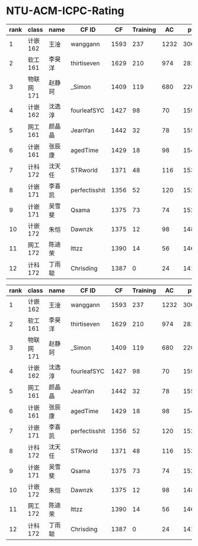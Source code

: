 # NTU-ACM-ICPC-Rating
| rank | class     | name   | CF ID         | CF   | Training | AC   | pt   | Team |
| ---- | --------- | ------ | ------------- | ---- | -------- | ---- | ---- | ---- |
| 1    | 计嵌162   | 王淦   | wanggann      | 1593 | 237      | 1232 | 3062 | 1    |
| 2    | 软工161   | 李昊洋 | thirtiseven   | 1629 | 210      | 974  | 2813 | 1    |
| 3    | 物联网171 | 赵静珂 | _Simon        | 1409 | 119      | 680  | 2208 | 1    |
| 4    | 计嵌162   | 沈逸淳 | fourleafSYC   | 1427 | 98       | 70   | 1595 | 2    |
| 5    | 网工161   | 颜晶晶 | JeanYan       | 1442 | 32       | 78   | 1552 | 2    |
| 6    | 计嵌161   | 张辰康 | agedTime      | 1429 | 18       | 98   | 1545 | 2    |
| 7    | 计科172   | 沈天任 | STRworld      | 1371 | 48       | 116  | 1535 | 3    |
| 8    | 计嵌171   | 李喜凯 | perfectisshit | 1356 | 52       | 120  | 1528 | 3    |
| 9    | 计嵌171   | 吴雪斐 | Qsama         | 1375 | 73       | 74   | 1522 | 3    |
| 10   | 计嵌172   | 朱恺   | Dawnzk        | 1375 | 12       | 98   | 1485 | 4    |
| 11   | 网工172   | 陈迪荣 | lttzz         | 1390 | 14       | 56   | 1460 | 4    |
| 12   | 计科172   | 丁雨聪 | Chrisding     | 1387 | 0        | 24   | 1411 | 4    |



| rank | class     | name   | CF ID         | CF   | Training | AC   | pt   | Team |
| ---- | --------- | ------ | ------------- | ---- | -------- | ---- | ---- | ---- |
| 1    | 计嵌162   | 王淦   | wanggann      | 1593 | 237      | 1232 | 3062 | 1    |
| 2    | 软工161   | 李昊洋 | thirtiseven   | 1629 | 210      | 974  | 2813 | 1    |
| 3    | 物联网171 | 赵静珂 | _Simon        | 1409 | 119      | 680  | 2208 | 1    |
| 4    | 计嵌162   | 沈逸淳 | fourleafSYC   | 1427 | 98       | 70   | 1595 | 2    |
| 5    | 网工161   | 颜晶晶 | JeanYan       | 1442 | 32       | 78   | 1552 | 2    |
| 6    | 计嵌161   | 张辰康 | agedTime      | 1429 | 18       | 98   | 1545 | 2    |
| 7    | 计嵌171   | 李喜凯 | perfectisshit | 1356 | 52       | 120  | 1528 | 3    |
| 8    | 计科172   | 沈天任 | STRworld      | 1371 | 48       | 116  | 1535 | 3    |
| 9    | 计嵌171   | 吴雪斐 | Qsama         | 1375 | 73       | 74   | 1522 | 3    |
| 10   | 计嵌172   | 朱恺   | Dawnzk        | 1375 | 12       | 98   | 1485 | 4    |
| 11   | 网工172   | 陈迪荣 | lttzz         | 1390 | 14       | 56   | 1460 | 4    |
| 12   | 计科172   | 丁雨聪 | Chrisding     | 1387 | 0        | 24   | 1411 | 4    |



